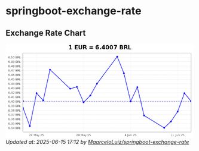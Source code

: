 # springboot-exchange-rate

<!-- EXCHANGE-RATE-START -->
## Exchange Rate Chart

![Exchange Rate Chart](charts/chart.png)*Updated at: 2025-06-15 17:12 by [MaarceloLuiz/springboot-exchange-rate](https://github.com/MaarceloLuiz/springboot-exchange-rate)*


<!-- EXCHANGE-RATE-END -->